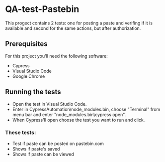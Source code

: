# QA-test-Pastebin
This progect contains 2 tests: one for posting a paste and verifing if it is available and second for the same actions, but after authorization.

## Prerequisites
For this project you'll need the following software:
* Cypress
* Visual Studio Code
* Google Chrome

## Running the tests

* Open the test in Visual Studio Code.
* Enter in CypressAutomation\node_modules\.bin, choose "Terminal" from menu bar and enter "node_modules\.bin\cypress open".
* When Cypress'll open choose the test you want to run and click.

### These tests:

* Test if paste can be posted on pastebin.com
* Shows if paste's saved 
* Shows if paste can be viewed
